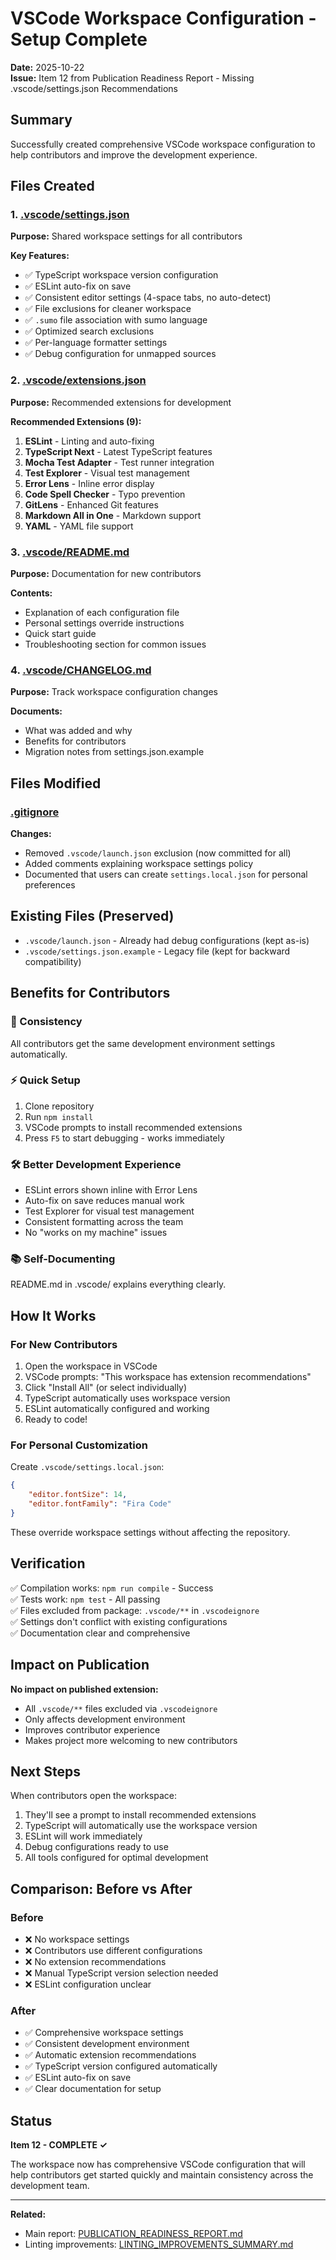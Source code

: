 # VSCode Workspace Configuration - Setup Complete

**Date:** 2025-10-22  
**Issue:** Item 12 from Publication Readiness Report - Missing .vscode/settings.json Recommendations

## Summary

Successfully created comprehensive VSCode workspace configuration to help contributors and improve the development experience.

## Files Created

### 1. [.vscode/settings.json](.vscode/settings.json)
**Purpose:** Shared workspace settings for all contributors

**Key Features:**
- ✅ TypeScript workspace version configuration
- ✅ ESLint auto-fix on save
- ✅ Consistent editor settings (4-space tabs, no auto-detect)
- ✅ File exclusions for cleaner workspace
- ✅ `.sumo` file association with sumo language
- ✅ Optimized search exclusions
- ✅ Per-language formatter settings
- ✅ Debug configuration for unmapped sources

### 2. [.vscode/extensions.json](.vscode/extensions.json)
**Purpose:** Recommended extensions for development

**Recommended Extensions (9):**
1. **ESLint** - Linting and auto-fixing
2. **TypeScript Next** - Latest TypeScript features
3. **Mocha Test Adapter** - Test runner integration
4. **Test Explorer** - Visual test management
5. **Error Lens** - Inline error display
6. **Code Spell Checker** - Typo prevention
7. **GitLens** - Enhanced Git features
8. **Markdown All in One** - Markdown support
9. **YAML** - YAML file support

### 3. [.vscode/README.md](.vscode/README.md)
**Purpose:** Documentation for new contributors

**Contents:**
- Explanation of each configuration file
- Personal settings override instructions
- Quick start guide
- Troubleshooting section for common issues

### 4. [.vscode/CHANGELOG.md](.vscode/CHANGELOG.md)
**Purpose:** Track workspace configuration changes

**Documents:**
- What was added and why
- Benefits for contributors
- Migration notes from settings.json.example

## Files Modified

### [.gitignore](.gitignore)
**Changes:**
- Removed `.vscode/launch.json` exclusion (now committed for all)
- Added comments explaining workspace settings policy
- Documented that users can create `settings.local.json` for personal preferences

## Existing Files (Preserved)

- `.vscode/launch.json` - Already had debug configurations (kept as-is)
- `.vscode/settings.json.example` - Legacy file (kept for backward compatibility)

## Benefits for Contributors

### 🎯 Consistency
All contributors get the same development environment settings automatically.

### ⚡ Quick Setup  
1. Clone repository
2. Run `npm install`
3. VSCode prompts to install recommended extensions
4. Press `F5` to start debugging - works immediately

### 🛠️ Better Development Experience
- ESLint errors shown inline with Error Lens
- Auto-fix on save reduces manual work
- Test Explorer for visual test management
- Consistent formatting across the team
- No "works on my machine" issues

### 📚 Self-Documenting
README.md in .vscode/ explains everything clearly.

## How It Works

### For New Contributors
1. Open the workspace in VSCode
2. VSCode prompts: "This workspace has extension recommendations"
3. Click "Install All" (or select individually)
4. TypeScript automatically uses workspace version
5. ESLint automatically configured and working
6. Ready to code!

### For Personal Customization
Create `.vscode/settings.local.json`:
```json
{
    "editor.fontSize": 14,
    "editor.fontFamily": "Fira Code"
}
```

These override workspace settings without affecting the repository.

## Verification

✅ Compilation works: `npm run compile` - Success  
✅ Tests work: `npm test` - All passing  
✅ Files excluded from package: `.vscode/**` in `.vscodeignore`  
✅ Settings don't conflict with existing configurations  
✅ Documentation clear and comprehensive  

## Impact on Publication

**No impact on published extension:**
- All `.vscode/**` files excluded via `.vscodeignore`
- Only affects development environment
- Improves contributor experience
- Makes project more welcoming to new contributors

## Next Steps

When contributors open the workspace:
1. They'll see a prompt to install recommended extensions
2. TypeScript will automatically use the workspace version
3. ESLint will work immediately
4. Debug configurations ready to use
5. All tools configured for optimal development

## Comparison: Before vs After

### Before
- ❌ No workspace settings
- ❌ Contributors use different configurations
- ❌ No extension recommendations
- ❌ Manual TypeScript version selection needed
- ❌ ESLint configuration unclear

### After  
- ✅ Comprehensive workspace settings
- ✅ Consistent development environment
- ✅ Automatic extension recommendations
- ✅ TypeScript version configured automatically
- ✅ ESLint auto-fix on save
- ✅ Clear documentation for setup

## Status

**Item 12 - COMPLETE ✓**

The workspace now has comprehensive VSCode configuration that will help contributors get started quickly and maintain consistency across the development team.

---

**Related:**
- Main report: [PUBLICATION_READINESS_REPORT.md](PUBLICATION_READINESS_REPORT.md)
- Linting improvements: [LINTING_IMPROVEMENTS_SUMMARY.md](LINTING_IMPROVEMENTS_SUMMARY.md)
